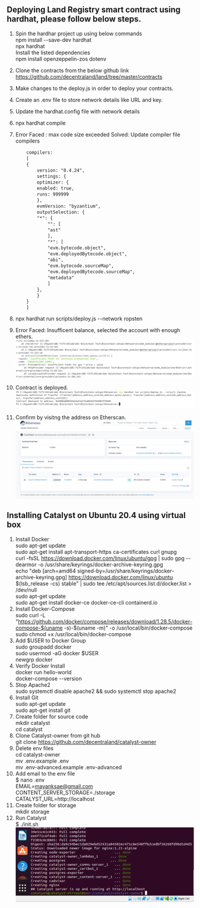 ## Deploying Land Registry smart contract using hardhat, please follow below steps.

1.  Spin the hardhar project up using below commands  
	npm install --save-dev hardhat  
	npx hardhat  
	Install the listed dependencies  
	npm install openzeppelin-zos dotenv  
2.  Clone the contracts from the below github link https://github.com/decentraland/land/tree/master/contracts
3.  Make changes to the deploy.js in order to deploy your contracts.
4.  Create an .env file to store network details like URL and key.
5.  Update the hardhat.config file with network details
6.  npx hardhat compile
7.  Error Faced : max code size exceeded Solved: Update compiler file compilers  

            compilers: 
            [
            {
                version: "0.4.24",
                settings: {
                optimizer: {
                enabled: true,
                runs: 999999
                },
                evmVersion: "byzantium", 
                outputSelection: {
                "*": {
                    "": [
                    "ast"
                    ],
                    "*": [
                    "evm.bytecode.object",
                    "evm.deployedBytecode.object",
                    "abi",
                    "evm.bytecode.sourceMap",
                    "evm.deployedBytecode.sourceMap",
                    "metadata"
                    ]
                },
                }
            }
            ]

8.  npx hardhat run scripts/deploy.js --network ropsten

9.  Error Faced: Insufficent balance, selected the account with enough ethers. 
    ![Screenshot](../Metaverse/imgs/Insufficentbalance.PNG)
10. Contract is deployed.
    ![Screenshot](../Metaverse/imgs/Deployed.PNG)
11. Confirm by visitng the address on Etherscan.
    ![Screenshot](../Metaverse/imgs/Etherscan.PNG)

## Installing Catalyst on Ubuntu 20.4 using virtual box

1.  Install Docker  
    sudo apt-get update  
    sudo apt-get install apt-transport-https ca-certificates curl gnupg  
    curl -fsSL https://download.docker.com/linux/ubuntu/gpg | sudo gpg --dearmor -o /usr/share/keyrings/docker-archive-keyring.gpg  
    echo "deb [arch=amd64 signed-by=/usr/share/keyrings/docker-archive-keyring.gpg] https://download.docker.com/linux/ubuntu $(lsb_release -cs) stable" | sudo tee /etc/apt/sources.list.d/docker.list > /dev/null  
    sudo apt-get update  
    sudo apt-get install docker-ce docker-ce-cli containerd.io  
2.  Install Docker-Compose  
    sudo curl -L "https://github.com/docker/compose/releases/download/1.28.5/docker-compose-$(uname -s)-$(uname -m)" -o /usr/local/bin/docker-compose  
    sudo chmod +x /usr/local/bin/docker-compose  
3.  Add $USER to Docker Group  
    sudo groupadd docker  
    sudo usermod -aG docker $USER  
    newgrp docker  
4.  Verify Docker Install  
    docker run hello-world  
    docker-compose --version  
5.  Stop Apache2  
    sudo systemctl disable apache2 && sudo systemctl stop apache2  
6.  Install Git  
    sudo apt-get update  
    sudo apt-get install git  
7.  Create folder for source code  
    mkdir catalyst  
    cd catalyst  
8.  Clone Catalyst-owner from git hub  
    git clone https://github.com/decentraland/catalyst-owner  
9.  Delete env files  
    cd catalyst-owner  
    mv .env.example .env  
    mv .env-advanced.example .env-advanced  
10. Add email to the env file  
    $ nano .env  
    EMAIL=mayanksae@gmail.com  
    CONTENT_SERVER_STORAGE=./storage  
    CATALYST_URL=http://localhost  
11. Create folder for storage  
    mkdir storage  
12.  Run Catalyst  
    $ ./init.sh  
    ![Screenshot](../Metaverse/imgs/Catalyst-running.PNG)




